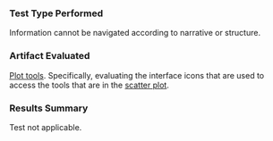 ### Test Type Performed
Information cannot be navigated according to narrative or structure.  

### Artifact Evaluated
[Plot tools](https://docs.bokeh.org/en/latest/docs/user_guide/interaction/tools.html#ug-interaction-tools). Specifically, evaluating the interface icons that are used to access the tools that are in the [scatter plot](https://quansight-labs.github.io/bokeh-a11y-audit/#_ts1723552414769).

### Results Summary
Test not applicable.

<!-- ### Expected Behavior (Pass/Fail)
- *Pass* - Plot tools tooltip text meets minimum requirement of 9pt/12px. 

### Image or Video of Failure 
<figure>
    <img width="803" alt="A browser Command Console window is open. A red line is highlighting the font size '12px' (passes)" src="./assets/plot-tools_text-size.png">
    <figcaption>A browser Command Console window is open. A red line is highlighting the font size '12px' (passes).</figcaption>
</figure>


### Steps to Reproduce
Use Inspect on the plot tool icon to open Console Command. Find the "style" section for the selected button then locate the font size.

### Guidelines and Standards Used
Small text size https://chartability.github.io/POUR-CAF/#__smalltextsize___critical_

### Related Evidence
(Added if additional evidence has already been gathered for related elements. This will not be edited retroactively, however, due to scope creep. This means that the latest issues will have the most Related Evidence listed.)

### Known or Documented Issues
(If there is already a github issue created for this test or a related test, it will be listed here.)

### Technical Details
- Chrome Version 127.0.6533.89 (64-bit)
- Windows 11 Build 22631.3958

*Updated as of: August 2nd, 2024*

### Notes
A seasoned SR (screen reader) user could have the knowledge to navigate and explore webpages and graphs with more nuance, whether through manual mode switching, certain key shortcuts, etc. These tests are done by a sighted user with the SR’s default options and performed as if a new or beginner user is interacting with these elements. We would expect that all users could be able to navigate smoothly, regardless of experience levels.  -->
